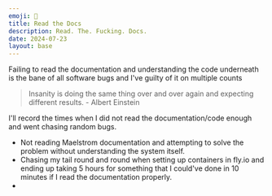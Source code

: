 ```yaml
---
emoji: 📖
title: Read the Docs
description: Read. The. Fucking. Docs.
date: 2024-07-23
layout: base
---
```


Failing to read the documentation and understanding the code underneath is the bane of all software bugs and I've guilty of it on multiple counts

> Insanity is doing the same thing over and over again and expecting different results. - Albert Einstein


I'll record the times when I did not read the documentation/code enough and went chasing random bugs.

- Not reading Maelstrom documentation and attempting to solve the problem without understanding the system itself.
- Chasing my tail round and round when setting up containers in fly.io and ending up taking 5 hours for something that I could've done in 10 minutes if I read the documentation properly.
- 
